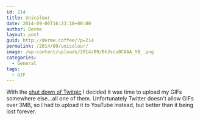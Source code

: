 ```yaml
---
id: 214
title: Unicolour
date: 2014-09-06T16:23:18+00:00
author: Derme
layout: post
guid: http://derme.coffee/?p=214
permalink: /2014/09/unicolour/
image: /wp-content/uploads/2014/09/BhJscs0CAAA_Y8_.png
categories:
  - General
tags:
  - GIF
---
```

With the [shut down of Twitpic](http://www.theverge.com/2014/9/4/6106735/twitpic-is-dead-because-twitter-killed-it) I decided it was time to upload my GIFs somewhere else&#8230;all one of them. Unfortunately Twitter doesn't allow GIFs over 3MB, so I had to upload it to YouTube instead, but better than it being lost forever.

<p style="text-align: center;">